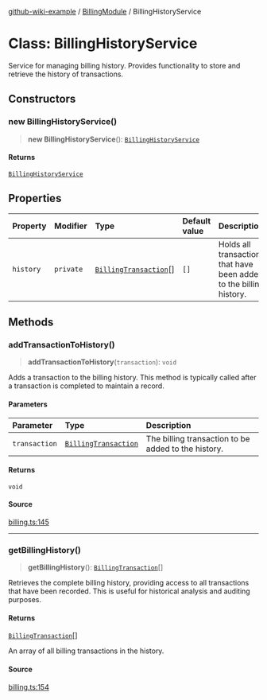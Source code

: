 [github-wiki-example](../wiki/Home) / [BillingModule](../wiki/BillingModule) / BillingHistoryService

# Class: BillingHistoryService

Service for managing billing history.
Provides functionality to store and retrieve the history of transactions.

## Constructors

### new BillingHistoryService()

> **new BillingHistoryService**(): [`BillingHistoryService`](../wiki/BillingModule.Class.BillingHistoryService)

#### Returns

[`BillingHistoryService`](../wiki/BillingModule.Class.BillingHistoryService)

## Properties

| Property | Modifier | Type | Default value | Description |
| :------ | :------ | :------ | :------ | :------ |
| `history` | `private` | [`BillingTransaction`](../wiki/BillingModule.Interface.BillingTransaction)[] | `[]` | Holds all transactions that have been added to the billing history. |

## Methods

### addTransactionToHistory()

> **addTransactionToHistory**(`transaction`): `void`

Adds a transaction to the billing history.
This method is typically called after a transaction is completed to maintain a record.

#### Parameters

| Parameter | Type | Description |
| :------ | :------ | :------ |
| `transaction` | [`BillingTransaction`](../wiki/BillingModule.Interface.BillingTransaction) | The billing transaction to be added to the history. |

#### Returns

`void`

#### Source

[billing.ts:145](https://github.com/tgreyuk/typedoc-plugin-markdown-examples/blob/f6ee18b4865e847a5ae81e3c3d7c2ce83ab384d7/examples/src/billing.ts#L145)

***

### getBillingHistory()

> **getBillingHistory**(): [`BillingTransaction`](../wiki/BillingModule.Interface.BillingTransaction)[]

Retrieves the complete billing history, providing access to all transactions that have been recorded.
This is useful for historical analysis and auditing purposes.

#### Returns

[`BillingTransaction`](../wiki/BillingModule.Interface.BillingTransaction)[]

An array of all billing transactions in the history.

#### Source

[billing.ts:154](https://github.com/tgreyuk/typedoc-plugin-markdown-examples/blob/f6ee18b4865e847a5ae81e3c3d7c2ce83ab384d7/examples/src/billing.ts#L154)
